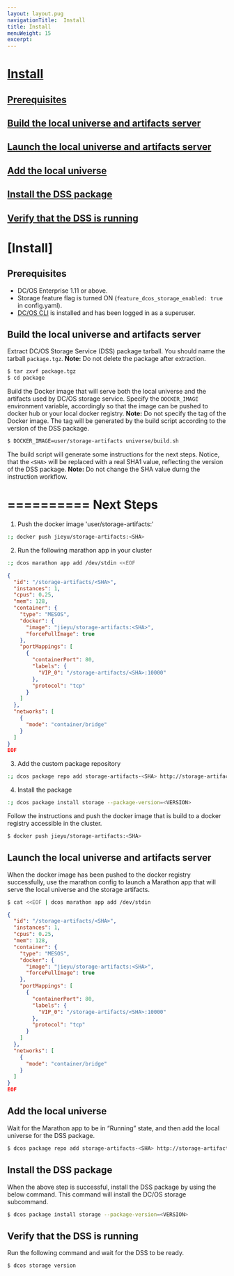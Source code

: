```yaml
---
layout: layout.pug
navigationTitle:  Install
title: Install
menuWeight: 15
excerpt:
---
```


# [Install](#Install)

## [Prerequisites](#Prerequisites)
## [Build the local universe and artifacts server](#Build-the-local-universe-and-artifacts-server)
## [Launch the local universe and artifacts server](#Launch-the-local-universe-and-artifacts-server)
## [Add the local universe](#Add-the-local-universe)
## [Install the DSS package](#Install-the-DSS-package)
## [Verify that the DSS is running](#Verify-that-the-DSS-is-running)

# [Install]

## Prerequisites

- DC/OS Enterprise 1.11 or above.
- Storage feature flag is turned ON (`feature_dcos_storage_enabled: true` in config.yaml).
- <a href="https://docs.mesosphere.com/1.10/cli/install/">DC/OS CLI</a> is installed and has been logged in as a superuser.

## Build the local universe and artifacts server

Extract DC/OS Storage Service (DSS) package tarball. You should name the tarball `package.tgz`.
**Note:** Do not delete the package after extraction.
```bash
$ tar zxvf package.tgz
$ cd package
```
Build the Docker image that will serve both the local universe and the artifacts used by DC/OS storage service. Specify the `DOCKER_IMAGE` environment variable, accordingly so that the image can be pushed to docker hub or your local docker registry. 
**Note:** Do not specify the tag of the Docker image. The tag will be generated by the build script according to the version of the DSS package.

```bash
$ DOCKER_IMAGE=user/storage-artifacts universe/build.sh
```
The build script will generate some instructions for the next steps. Notice, that the `<SHA>` will be replaced with a real SHA1 value, reflecting the version of the DSS package. 
**Note:** Do not change the SHA value durng the instruction workflow.

==========
Next Steps
==========

1. Push the docker image 'user/storage-artifacts:<SHA>'
```bash
:; docker push jieyu/storage-artifacts:<SHA>
```
2. Run the following marathon app in your cluster
```bash
:; dcos marathon app add /dev/stdin <<EOF
```
```json
{
  "id": "/storage-artifacts/<SHA>",
  "instances": 1,
  "cpus": 0.25,
  "mem": 128,
  "container": {
    "type": "MESOS",
    "docker": {
      "image": "jieyu/storage-artifacts:<SHA>",
      "forcePullImage": true
    },
    "portMappings": [
      {
        "containerPort": 80,
        "labels": {
          "VIP_0": "/storage-artifacts/<SHA>:10000"
        },
        "protocol": "tcp"
      }
    ]
  },
  "networks": [
    {
      "mode": "container/bridge"
    }
  ]
}
EOF
```
3. Add the custom package repository
```bash
:; dcos package repo add storage-artifacts-<SHA> http://storage-artifacts<SHA>.marathon.l4lb.thisdcos.directory:10000/repo.json --index=0
```
4. Install the package
```bash 
:; dcos package install storage --package-version=<VERSION>
```
Follow the instructions and push the docker image that is build to a docker registry accessible in the cluster.

```bash 
$ docker push jieyu/storage-artifacts:<SHA>
```
## Launch the local universe and artifacts server

When the docker image has been pushed to the docker registry successfully, use the marathon config to launch a Marathon app that will serve the local universe and the storage artifacts.
```bash
$ cat <<EOF | dcos marathon app add /dev/stdin
```
```json
{
  "id": "/storage-artifacts/<SHA>",
  "instances": 1,
  "cpus": 0.25,
  "mem": 128,
  "container": {
    "type": "MESOS",
    "docker": {
      "image": "jieyu/storage-artifacts:<SHA>",
      "forcePullImage": true
    },
    "portMappings": [
      {
        "containerPort": 80,
        "labels": {
          "VIP_0": "/storage-artifacts/<SHA>:10000"
        },
        "protocol": "tcp"
      }
    ]
  },
  "networks": [
    {
      "mode": "container/bridge"
    }
  ]
}
EOF
```
## Add the local universe

Wait for the Marathon app to be in “Running” state, and then add the local universe for the DSS package.
```bash
$ dcos package repo add storage-artifacts-<SHA> http://storage-artifacts<SHA>.marathon.l4lb.thisdcos.directory:10000/repo.json --index=0
```
## Install the DSS package

When the above step is successful, install the DSS package by using the below command. This command will install the DC/OS storage subcommand.
```bash
$ dcos package install storage --package-version=<VERSION>
```
## Verify that the DSS is running

Run the following command and wait for the DSS to be ready.
```bash
$ dcos storage version
```